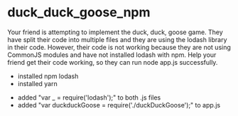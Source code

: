 # duck_duck_goose_npm


Your friend is attempting to implement the duck, duck, goose game. They have split their code into multiple files and 
they are using the lodash library in their code. However, their code is not working because they are not using 
CommonJS modules and have not installed lodash with npm. Help your friend get their code working, so they can 
run node app.js successfully.

* installed npm lodash
* installed yarn 
- added "var _ = require('lodash');" to both .js files
- added "var duckduckGoose = require('./duckDuckGoose');" to app.js


